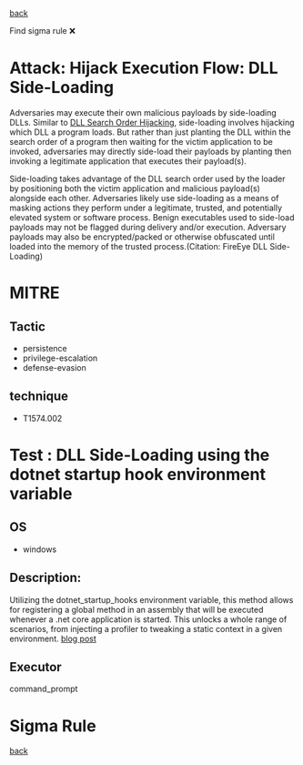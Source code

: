 
[back](../index.md)

Find sigma rule :x: 

# Attack: Hijack Execution Flow: DLL Side-Loading 

Adversaries may execute their own malicious payloads by side-loading DLLs. Similar to [DLL Search Order Hijacking](https://attack.mitre.org/techniques/T1574/001), side-loading involves hijacking which DLL a program loads. But rather than just planting the DLL within the search order of a program then waiting for the victim application to be invoked, adversaries may directly side-load their payloads by planting then invoking a legitimate application that executes their payload(s).

Side-loading takes advantage of the DLL search order used by the loader by positioning both the victim application and malicious payload(s) alongside each other. Adversaries likely use side-loading as a means of masking actions they perform under a legitimate, trusted, and potentially elevated system or software process. Benign executables used to side-load payloads may not be flagged during delivery and/or execution. Adversary payloads may also be encrypted/packed or otherwise obfuscated until loaded into the memory of the trusted process.(Citation: FireEye DLL Side-Loading)

# MITRE
## Tactic
  - persistence
  - privilege-escalation
  - defense-evasion


## technique
  - T1574.002


# Test : DLL Side-Loading using the dotnet startup hook environment variable
## OS
  - windows


## Description:
Utilizing the dotnet_startup_hooks environment variable, this method allows for registering a global method in an assembly that will be executed whenever a .net core application is started. This unlocks a whole range of scenarios, from injecting a profiler to tweaking a static context in a given environment. [blog post](https://medium.com/criteo-engineering/c-have-some-fun-with-net-core-startup-hooks-498b9ad001e1)


## Executor
command_prompt

# Sigma Rule


[back](../index.md)
